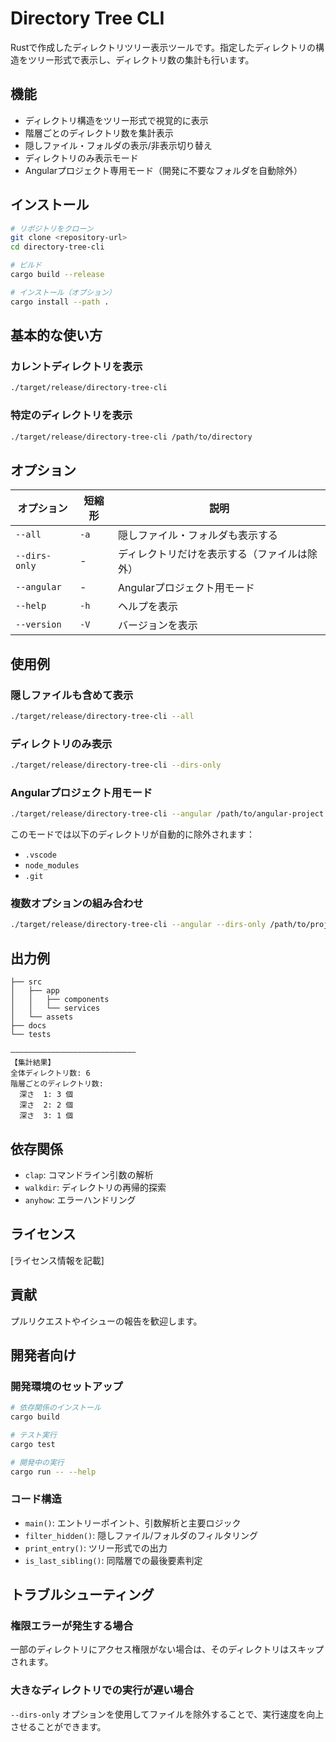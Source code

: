 # Directory Tree CLI

Rustで作成したディレクトリツリー表示ツールです。指定したディレクトリの構造をツリー形式で表示し、ディレクトリ数の集計も行います。

## 機能

- ディレクトリ構造をツリー形式で視覚的に表示
- 階層ごとのディレクトリ数を集計表示
- 隠しファイル・フォルダの表示/非表示切り替え
- ディレクトリのみ表示モード
- Angularプロジェクト専用モード（開発に不要なフォルダを自動除外）

## インストール

```bash
# リポジトリをクローン
git clone <repository-url>
cd directory-tree-cli

# ビルド
cargo build --release

# インストール（オプション）
cargo install --path .
```

## 基本的な使い方

### カレントディレクトリを表示
```bash
./target/release/directory-tree-cli
```

### 特定のディレクトリを表示
```bash
./target/release/directory-tree-cli /path/to/directory
```

## オプション

| オプション | 短縮形 | 説明 |
|------------|--------|------|
| `--all` | `-a` | 隠しファイル・フォルダも表示する |
| `--dirs-only` | - | ディレクトリだけを表示する（ファイルは除外） |
| `--angular` | - | Angularプロジェクト用モード |
| `--help` | `-h` | ヘルプを表示 |
| `--version` | `-V` | バージョンを表示 |

## 使用例

### 隠しファイルも含めて表示
```bash
./target/release/directory-tree-cli --all
```

### ディレクトリのみ表示
```bash
./target/release/directory-tree-cli --dirs-only
```

### Angularプロジェクト用モード
```bash
./target/release/directory-tree-cli --angular /path/to/angular-project
```

このモードでは以下のディレクトリが自動的に除外されます：
- `.vscode`
- `node_modules`
- `.git`

### 複数オプションの組み合わせ
```bash
./target/release/directory-tree-cli --angular --dirs-only /path/to/project
```

## 出力例

```
├── src
│   ├── app
│   │   ├── components
│   │   └── services
│   └── assets
├── docs
└── tests

――――――――――――――――――――――――――――
【集計結果】
全体ディレクトリ数: 6
階層ごとのディレクトリ数:
  深さ  1: 3 個
  深さ  2: 2 個
  深さ  3: 1 個
```

## 依存関係

- `clap`: コマンドライン引数の解析
- `walkdir`: ディレクトリの再帰的探索
- `anyhow`: エラーハンドリング

## ライセンス

[ライセンス情報を記載]

## 貢献

プルリクエストやイシューの報告を歓迎します。

## 開発者向け

### 開発環境のセットアップ
```bash
# 依存関係のインストール
cargo build

# テスト実行
cargo test

# 開発中の実行
cargo run -- --help
```

### コード構造

- `main()`: エントリーポイント、引数解析と主要ロジック
- `filter_hidden()`: 隠しファイル/フォルダのフィルタリング
- `print_entry()`: ツリー形式での出力
- `is_last_sibling()`: 同階層での最後要素判定

## トラブルシューティング

### 権限エラーが発生する場合
一部のディレクトリにアクセス権限がない場合は、そのディレクトリはスキップされます。

### 大きなディレクトリでの実行が遅い場合
`--dirs-only` オプションを使用してファイルを除外することで、実行速度を向上させることができます。